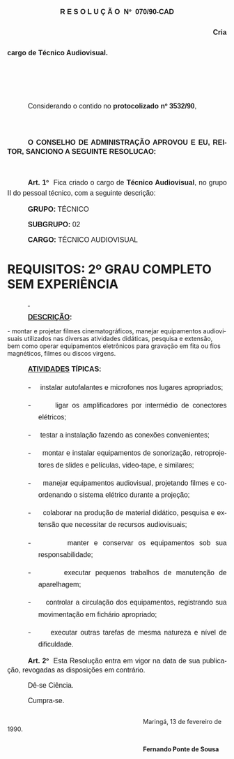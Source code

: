 <body lang=PT-BR style='tab-interval:35.45pt'>

<div class=Section1>

<p class=MsoNormal align=center style='margin-top:7.2pt;text-align:center'><b
style='mso-bidi-font-weight:normal'><span style='font-size:12.0pt;mso-bidi-font-size:
10.0pt;font-family:Arial'>R E S O L U Ç Ã O<span style="mso-spacerun: yes"> 
</span>Nº<span style="mso-spacerun: yes">  </span>070/90-CAD<o:p></o:p></span></b></p>

<p class=MsoNormal style='text-indent:354.4pt;line-height:35.4pt'><b
style='mso-bidi-font-weight:normal'><span style='font-size:12.0pt;mso-bidi-font-size:
10.0pt;font-family:Arial'>Cria cargo de Técnico Audiovisual. <o:p></o:p></span></b></p>

<p class=MsoNormal style='text-indent:35.45pt;line-height:35.4pt'><b
style='mso-bidi-font-weight:normal'><span style='font-size:12.0pt;mso-bidi-font-size:
10.0pt;font-family:Arial'><![if !supportEmptyParas]>&nbsp;<![endif]><o:p></o:p></span></b></p>

<p class=MsoNormal style='text-indent:35.45pt;line-height:35.4pt'><span
style='font-size:12.0pt;mso-bidi-font-size:10.0pt;font-family:Arial'>Considerando
o contido no <b>protocolizado nº 3532/90</b>,<o:p></o:p></span></p>

<p class=MsoNormal style='line-height:150%'><span style='font-size:12.0pt;
mso-bidi-font-size:10.0pt;font-family:Arial'><![if !supportEmptyParas]>&nbsp;<![endif]><o:p></o:p></span></p>

<p class=MsoNormal style='text-align:justify;text-indent:35.45pt;line-height:
150%'><b><span style='font-size:12.0pt;mso-bidi-font-size:10.0pt;font-family:
Arial'>O CONSELHO DE ADMINISTRAÇÃO APROVOU E EU, REITOR, SANCIONO A SEGUINTE
RESOLUCAO:<o:p></o:p></span></b></p>

<p class=MsoNormal style='line-height:150%'><span style='font-size:12.0pt;
mso-bidi-font-size:10.0pt;font-family:Arial'><![if !supportEmptyParas]>&nbsp;<![endif]><o:p></o:p></span></p>

<p class=MsoNormal style='text-align:justify;text-indent:35.45pt;line-height:
18.0pt'><b><span style='font-size:12.0pt;mso-bidi-font-size:10.0pt;font-family:
Arial'>Art. 1º<span style="mso-spacerun: yes">  </span></span></b><span
style='font-size:12.0pt;mso-bidi-font-size:10.0pt;font-family:Arial'>Fica
criado o cargo de <b style='mso-bidi-font-weight:normal'>Técnico Audiovisual</b>,
no grupo II do pessoal técnico, com a seguinte descrição:<o:p></o:p></span></p>

<p class=MsoNormal style='text-align:justify;text-indent:35.45pt;line-height:
150%'><b><span style='font-size:12.0pt;mso-bidi-font-size:10.0pt;font-family:
Arial'>GRUPO:</span></b><span style='font-size:12.0pt;mso-bidi-font-size:10.0pt;
font-family:Arial'> TÉCNICO<o:p></o:p></span></p>

<p class=MsoNormal style='text-align:justify;text-indent:35.45pt;line-height:
150%'><b style='mso-bidi-font-weight:normal'><span style='font-size:12.0pt;
mso-bidi-font-size:10.0pt;font-family:Arial'>SUBGRUPO: </span></b><span
style='font-size:12.0pt;mso-bidi-font-size:10.0pt;font-family:Arial'>02<o:p></o:p></span></p>

<p class=MsoNormal style='text-align:justify;text-indent:35.45pt;line-height:
150%'><b><span style='font-size:12.0pt;mso-bidi-font-size:10.0pt;font-family:
Arial'>CARGO: </span></b><span style='font-size:12.0pt;mso-bidi-font-size:10.0pt;
font-family:Arial'>TÉCNICO AUDIOVISUAL<o:p></o:p></span></p>

<h1><b>REQUISITOS</b>: 2º GRAU COMPLETO SEM EXPERIÊNCIA</h1>

<p class=MsoNormal style='margin-bottom:3.6pt;text-align:justify;text-indent:
35.45pt;line-height:13.2pt'><b style='mso-bidi-font-weight:normal'><u><span
style='font-size:12.0pt;mso-bidi-font-size:10.0pt;font-family:Arial'><![if !supportEmptyParas]>&nbsp;<![endif]><o:p></o:p></span></u></b></p>

<p class=MsoNormal style='margin-bottom:3.6pt;text-align:justify;text-indent:
35.45pt;line-height:13.2pt'><b style='mso-bidi-font-weight:normal'><u><span
style='font-size:12.0pt;mso-bidi-font-size:10.0pt;font-family:Arial'>DESCRIÇÃO</span></u></b><b
style='mso-bidi-font-weight:normal'><span style='font-size:12.0pt;mso-bidi-font-size:
10.0pt;font-family:Arial'>:<o:p></o:p></span></b></p>

<p class=MsoBodyTextIndent>- montar e projetar filmes cinematográficos, manejar
equipamentos audiovisuais utilizados nas diversas atividades didáticas,
pesquisa e extensão, bem como operar equipamentos eletrônicos para gravação em
fita ou fios magnéticos, filmes ou discos virgens.</p>

<p class=MsoNormal style='text-align:justify;text-indent:35.45pt;line-height:
21.0pt'><b style='mso-bidi-font-weight:normal'><u><span style='font-size:12.0pt;
mso-bidi-font-size:10.0pt;font-family:Arial'>ATIVIDADES</span></u></b><b
style='mso-bidi-font-weight:normal'><span style='font-size:12.0pt;mso-bidi-font-size:
10.0pt;font-family:Arial'> TÍPICAS:<o:p></o:p></span></b></p>

<p class=MsoNormal style='margin-left:53.45pt;text-align:justify;text-indent:
-18.0pt;line-height:20.4pt;mso-list:l0 level1 lfo1;tab-stops:list 53.45pt'><![if !supportLists]><span
style='font-size:12.0pt;mso-bidi-font-size:10.0pt'>-<span style='font:7.0pt "Times New Roman"'>&nbsp;&nbsp;&nbsp;&nbsp;&nbsp;&nbsp;&nbsp;&nbsp;
</span></span><![endif]><span style='font-size:12.0pt;mso-bidi-font-size:10.0pt;
font-family:Arial'>instalar autofalantes e microfones nos lugares apropriados;<o:p></o:p></span></p>

<p class=MsoNormal style='margin-left:53.45pt;text-align:justify;text-indent:
-18.0pt;line-height:20.4pt;mso-list:l0 level1 lfo1;tab-stops:list 53.45pt'><![if !supportLists]><span
style='font-size:12.0pt;mso-bidi-font-size:10.0pt'>-<span style='font:7.0pt "Times New Roman"'>&nbsp;&nbsp;&nbsp;&nbsp;&nbsp;&nbsp;&nbsp;&nbsp;
</span></span><![endif]><span style='font-size:12.0pt;mso-bidi-font-size:10.0pt;
font-family:Arial'>ligar os amplificadores por intermédio de conectores
elétricos;<o:p></o:p></span></p>

<p class=MsoNormal style='margin-left:53.45pt;text-align:justify;text-indent:
-18.0pt;line-height:20.4pt;mso-list:l0 level1 lfo1;tab-stops:list 53.45pt'><![if !supportLists]><span
style='font-size:12.0pt;mso-bidi-font-size:10.0pt'>-<span style='font:7.0pt "Times New Roman"'>&nbsp;&nbsp;&nbsp;&nbsp;&nbsp;&nbsp;&nbsp;&nbsp;
</span></span><![endif]><span style='font-size:12.0pt;mso-bidi-font-size:10.0pt;
font-family:Arial'>testar a instalação fazendo as conexões convenientes;<o:p></o:p></span></p>

<p class=MsoNormal style='margin-left:53.45pt;text-align:justify;text-indent:
-18.0pt;line-height:20.4pt;mso-list:l0 level1 lfo1;tab-stops:list 53.45pt'><![if !supportLists]><span
style='font-size:12.0pt;mso-bidi-font-size:10.0pt'>-<span style='font:7.0pt "Times New Roman"'>&nbsp;&nbsp;&nbsp;&nbsp;&nbsp;&nbsp;&nbsp;&nbsp;
</span></span><![endif]><span style='font-size:12.0pt;mso-bidi-font-size:10.0pt;
font-family:Arial'>montar e instalar equipamentos de sonorização,
retroprojetores de slides e películas, video-tape, e similares;<o:p></o:p></span></p>

<p class=MsoNormal style='margin-left:53.45pt;text-align:justify;text-indent:
-18.0pt;line-height:20.4pt;mso-list:l0 level1 lfo1'><![if !supportLists]><span
style='font-size:12.0pt;mso-bidi-font-size:10.0pt'>-<span style='font:7.0pt "Times New Roman"'>&nbsp;&nbsp;&nbsp;&nbsp;&nbsp;&nbsp;&nbsp;&nbsp;
</span></span><![endif]><span style='font-size:12.0pt;mso-bidi-font-size:10.0pt;
font-family:Arial'>manejar equipamentos audiovisual, projetando filmes e
coordenando o sistema elétrico durante a projeção;<o:p></o:p></span></p>

<p class=MsoNormal style='margin-left:53.45pt;text-align:justify;text-indent:
-18.0pt;line-height:20.4pt;mso-list:l0 level1 lfo1'><![if !supportLists]><span
style='font-size:12.0pt;mso-bidi-font-size:10.0pt'>-<span style='font:7.0pt "Times New Roman"'>&nbsp;&nbsp;&nbsp;&nbsp;&nbsp;&nbsp;&nbsp;&nbsp;
</span></span><![endif]><span style='font-size:12.0pt;mso-bidi-font-size:10.0pt;
font-family:Arial'>colaborar na produção de material didático, pesquisa e
extensão que necessitar de recursos audiovisuais;<o:p></o:p></span></p>

<p class=MsoNormal style='margin-left:53.45pt;text-align:justify;text-indent:
-18.0pt;line-height:20.4pt;mso-list:l0 level1 lfo1'><![if !supportLists]><span
style='font-size:12.0pt;mso-bidi-font-size:10.0pt'>-<span style='font:7.0pt "Times New Roman"'>&nbsp;&nbsp;&nbsp;&nbsp;&nbsp;&nbsp;&nbsp;&nbsp;
</span></span><![endif]><span style='font-size:12.0pt;mso-bidi-font-size:10.0pt;
font-family:Arial'>manter e conservar os equipamentos sob sua responsabilidade;<o:p></o:p></span></p>

<p class=MsoNormal style='margin-left:53.45pt;text-align:justify;text-indent:
-18.0pt;line-height:20.4pt;mso-list:l0 level1 lfo1'><![if !supportLists]><span
style='font-size:12.0pt;mso-bidi-font-size:10.0pt'>-<span style='font:7.0pt "Times New Roman"'>&nbsp;&nbsp;&nbsp;&nbsp;&nbsp;&nbsp;&nbsp;&nbsp;
</span></span><![endif]><span style='font-size:12.0pt;mso-bidi-font-size:10.0pt;
font-family:Arial'>executar pequenos trabalhos de manutenção de aparelhagem;<o:p></o:p></span></p>

<p class=MsoNormal style='margin-left:53.45pt;text-align:justify;text-indent:
-18.0pt;line-height:20.4pt;mso-list:l0 level1 lfo1'><![if !supportLists]><span
style='font-size:12.0pt;mso-bidi-font-size:10.0pt'>-<span style='font:7.0pt "Times New Roman"'>&nbsp;&nbsp;&nbsp;&nbsp;&nbsp;&nbsp;&nbsp;&nbsp;
</span></span><![endif]><span style='font-size:12.0pt;mso-bidi-font-size:10.0pt;
font-family:Arial'>controlar a circulação dos equipamentos, registrando sua
movimentação em fichário apropriado;<o:p></o:p></span></p>

<p class=MsoNormal style='margin-left:53.45pt;text-align:justify;text-indent:
-18.0pt;line-height:20.4pt;mso-list:l0 level1 lfo1'><![if !supportLists]><span
style='font-size:12.0pt;mso-bidi-font-size:10.0pt'>-<span style='font:7.0pt "Times New Roman"'>&nbsp;&nbsp;&nbsp;&nbsp;&nbsp;&nbsp;&nbsp;&nbsp;
</span></span><![endif]><span style='font-size:12.0pt;mso-bidi-font-size:10.0pt;
font-family:Arial'>executar outras tarefas de mesma natureza e nível de
dificuldade.<o:p></o:p></span></p>

<p class=MsoNormal style='text-align:justify;text-indent:35.45pt;line-height:
150%'><b><span style='font-size:12.0pt;mso-bidi-font-size:10.0pt;font-family:
Arial'>Art. 2º<span style="mso-spacerun: yes">  </span></span></b><span
style='font-size:12.0pt;mso-bidi-font-size:10.0pt;font-family:Arial'>Esta
Resolução entra em vigor na data de sua publicação, revogadas as disposições em
contrário.<o:p></o:p></span></p>

<p class=MsoNormal style='text-align:justify;text-indent:35.45pt;line-height:
150%'><span style='font-size:12.0pt;mso-bidi-font-size:10.0pt;font-family:Arial'>Dê-se
Ciência.<o:p></o:p></span></p>

<p class=MsoNormal style='text-align:justify;text-indent:35.45pt;line-height:
150%'><span style='font-size:12.0pt;mso-bidi-font-size:10.0pt;font-family:Arial'>Cumpra-se.<o:p></o:p></span></p>

<p class=MsoBodyTextIndent style='margin-top:21.6pt;margin-right:0cm;
margin-bottom:14.4pt;margin-left:0cm;text-indent:233.9pt'>Maringá, 13 de
fevereiro de 1990.</p>

<p class=MsoBodyTextIndent style='margin-top:21.6pt;margin-right:0cm;
margin-bottom:14.4pt;margin-left:0cm;text-indent:233.9pt'><b>Fernando Ponte de
Sousa<o:p></o:p></b></p>

</div>

</body>
